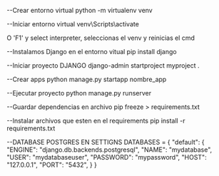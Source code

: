--Crear entorno virtual
python -m virtualenv venv

--Iniciar entorno virtual
venv\Scripts\activate  

O 'F1' y select interpreter, seleccionas el venv y reinicias el cmd


--Instalamos Django en el entorno vitual
pip install django

--Iniciar proyecto DJANGO
django-admin startproject myproject .

--Crear apps
python manage.py startapp nombre_app

--Ejecutar proyecto
python manage.py runserver

--Guardar dependencias en archivo
pip freeze > requirements.txt

--Instalar archivos que esten en el requirements
pip install -r requirements.txt

--DATABASE POSTGRES EN SETTIGNS
DATABASES = {
    "default": {
        "ENGINE": "django.db.backends.postgresql",
        "NAME": "mydatabase",
        "USER": "mydatabaseuser",
        "PASSWORD": "mypassword",
        "HOST": "127.0.0.1",
        "PORT": "5432",
    }
}
